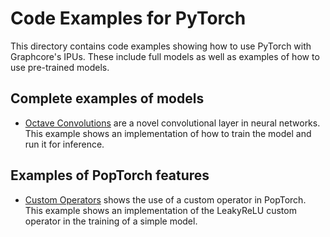 # Code Examples for PyTorch

This directory contains code examples showing how to use PyTorch with Graphcore's IPUs. These include full models as well as examples of how to use pre-trained models.

## Complete examples of models

- [Octave Convolutions](octconv) are a novel convolutional layer in neural networks. This example shows an implementation of how to train the model and run it for inference.

## Examples of PopTorch features
- [Custom Operators](custom_op) shows the use of a custom operator in PopTorch. This example shows an implementation of the LeakyReLU custom operator in the training of a simple model.